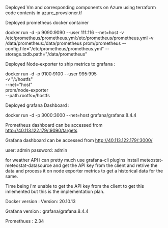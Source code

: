 


Deployed Vm and corresponding components on Azure using terraform code contents in azure_provsioner.tf 


Deployed prometheus docker container 

docker run -d -p 9090:9090 --user 111:116 --net=host -v /etc/prometheus/prometheus.yml:/etc/prometheus/prometheus.yml -v /data/prometheus:/data/prometheus prom/prometheus --config.file="/etc/prometheus/prometheus.yml" --storage.tsdb.path="/data/prometheus"



Deployed Node-exporter to ship metrics to grafana : 

docker run -d -p 9100:9100 --user 995:995 \
-v "/:/hostfs" \
--net="host" \
prom/node-exporter \
--path.rootfs=/hostfs

Deployed grafana Dashboard : 

docker run -d -p 3000:3000 --net=host grafana/grafana:8.4.4




Prometheus dashboard can be accessed from http://40.113.122.179/:9090/targets

Grafana dashboard can be accessed from http://40.113.122.179/:3000/

user: admin
password: admin 

for weather API i can pretty much use 
grafana-cli plugins install meteostat-meteostat-datasource
and get the API key from the client and retrive the data and process it on node exporter metrics to get a historical data for the same. 

Time being i'm unable to get the API key from the client to get this imlemented but this is the implementation plan. 



Docker version :  Version:           20.10.13 

Grafana version : grafana/grafana:8.4.4

Promethues : 2.34 


